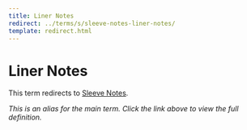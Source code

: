 ```yaml
---
title: Liner Notes
redirect: ../terms/s/sleeve-notes-liner-notes/
template: redirect.html
---
```


# Liner Notes

This term redirects to [Sleeve Notes](../terms/s/sleeve-notes-liner-notes/).

*This is an alias for the main term. Click the link above to view the full definition.*
